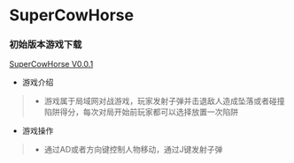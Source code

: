 # SuperCowHorse
  ### 初始版本游戏下载
  
  [SuperCowHorse V0.0.1](https://github.com/Catiger1/SuperCowHorse/blob/master/SuperCowHorse.rar)

* 游戏介绍
>* 游戏属于局域网对战游戏，玩家发射子弹并击退敌人造成坠落或者碰撞陷阱得分，每次对局开始前玩家都可以选择放置一次陷阱
* 游戏操作
>* 通过AD或者方向键控制人物移动，通过J键发射子弹
